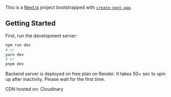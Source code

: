 This is a [Next.js](https://nextjs.org/) project bootstrapped with [`create-next-app`](https://github.com/vercel/next.js/tree/canary/packages/create-next-app).

## Getting Started

First, run the development server:

```bash
npm run dev
# or
yarn dev
# or
pnpm dev
```

Backend server is deployed on free plan on Render. It takes 50+ sec to spin up after inactivity. Please wait for the first time.

CDN hosted on: Cloudinary
